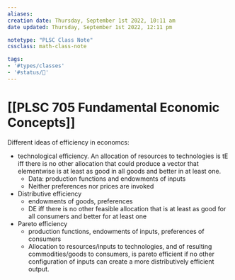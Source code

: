 ```yaml
---
aliases:
creation date: Thursday, September 1st 2022, 10:11 am
date updated: Thursday, September 1st 2022, 12:11 pm

notetype: "PLSC Class Note"
cssclass: math-class-note

tags: 
- '#types/classes'
- '#status/🚧'
---
```


# [[PLSC 705 Fundamental Economic Concepts]]

Different ideas of efficiency in economcs: 
- technological efficiency. An allocation of resources to technologies is tE iff there is no other allocation that could produce a vector that elementwise is at least as good in all goods and better in at least one. 
	- Data: production functions and endowments of inputs
	- Neither preferences nor prices are invoked
- Distributive efficiency
	- endowments of goods, preferences
	- DE iff there is no other feasible allocation that is at least as good for all consumers and better for at least one 
- Pareto efficiency
	- production functions, endowments of inputs, preferences of consumers
	- Allocation to resources/inputs to technologies, and of resulting commodities/goods to consumers, is pareto efficient if no other configuration of inputs can create a more distributively efficient output. 
